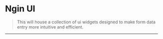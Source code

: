 <!-- Demo files -->
<link rel="stylesheet" type="text/css" href="css/demo.css" />
<script type="text/javascript" src="js/demo.js"></script>
<!-- Plugin files -->
<link rel="stylesheet" type="text/css" href="css/ngin-select.css" />
<script type="text/javascript" src="js/ngin-select.js"></script>


<h1>Ngin UI</h1>
<blockquote>This will house a collection of ui widgets designed to make form data entry more intuitive and efficient.</blockquote>
<hr>
<iframe src="" style="border:0;width:100%;height:500px"></iframe>